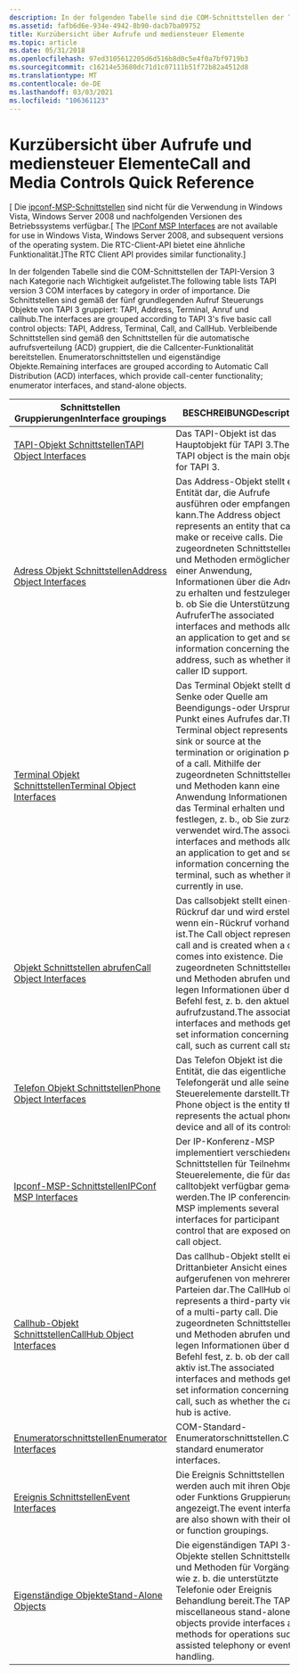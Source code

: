 ```yaml
---
description: In der folgenden Tabelle sind die COM-Schnittstellen der TAPI-Version 3 nach Kategorie nach Wichtigkeit aufgelistet.
ms.assetid: fafb6d6e-934e-4942-8b90-dacb7ba09752
title: Kurzübersicht über Aufrufe und mediensteuer Elemente
ms.topic: article
ms.date: 05/31/2018
ms.openlocfilehash: 97ed3105612205d6d516b8d0c5e4f0a7bf9719b3
ms.sourcegitcommit: c16214e53680dc71d1c07111b51f72b82a4512d8
ms.translationtype: MT
ms.contentlocale: de-DE
ms.lasthandoff: 03/03/2021
ms.locfileid: "106361123"
---
```

# <a name="call-and-media-controls-quick-reference"></a><span data-ttu-id="39a7f-103">Kurzübersicht über Aufrufe und mediensteuer Elemente</span><span class="sxs-lookup"><span data-stu-id="39a7f-103">Call and Media Controls Quick Reference</span></span>

<span data-ttu-id="39a7f-104">\[ Die [ipconf-MSP-Schnittstellen](ipconf-msp-interfaces.md) sind nicht für die Verwendung in Windows Vista, Windows Server 2008 und nachfolgenden Versionen des Betriebssystems verfügbar.</span><span class="sxs-lookup"><span data-stu-id="39a7f-104">\[ The [IPConf MSP Interfaces](ipconf-msp-interfaces.md) are not available for use in Windows Vista, Windows Server 2008, and subsequent versions of the operating system.</span></span> <span data-ttu-id="39a7f-105">Die RTC-Client-API bietet eine ähnliche Funktionalität.\]</span><span class="sxs-lookup"><span data-stu-id="39a7f-105">The RTC Client API provides similar functionality.\]</span></span>

<span data-ttu-id="39a7f-106">In der folgenden Tabelle sind die COM-Schnittstellen der TAPI-Version 3 nach Kategorie nach Wichtigkeit aufgelistet.</span><span class="sxs-lookup"><span data-stu-id="39a7f-106">The following table lists TAPI version 3 COM interfaces by category in order of importance.</span></span> <span data-ttu-id="39a7f-107">Die Schnittstellen sind gemäß der fünf grundlegenden Aufruf Steuerungs Objekte von TAPI 3 gruppiert: TAPI, Address, Terminal, Anruf und callhub.</span><span class="sxs-lookup"><span data-stu-id="39a7f-107">The interfaces are grouped according to TAPI 3's five basic call control objects: TAPI, Address, Terminal, Call, and CallHub.</span></span> <span data-ttu-id="39a7f-108">Verbleibende Schnittstellen sind gemäß den Schnittstellen für die automatische aufrufsverteilung (ACD) gruppiert, die die Callcenter-Funktionalität bereitstellen. Enumeratorschnittstellen und eigenständige Objekte.</span><span class="sxs-lookup"><span data-stu-id="39a7f-108">Remaining interfaces are grouped according to Automatic Call Distribution (ACD) interfaces, which provide call-center functionality; enumerator interfaces, and stand-alone objects.</span></span>



| <span data-ttu-id="39a7f-109">Schnittstellen Gruppierungen</span><span class="sxs-lookup"><span data-stu-id="39a7f-109">Interface groupings</span></span>                                          | <span data-ttu-id="39a7f-110">BESCHREIBUNG</span><span class="sxs-lookup"><span data-stu-id="39a7f-110">Description</span></span>                                                                                                                                                                                                                                                 |
|--------------------------------------------------------------|-------------------------------------------------------------------------------------------------------------------------------------------------------------------------------------------------------------------------------------------------------------|
| [<span data-ttu-id="39a7f-111">TAPI-Objekt Schnittstellen</span><span class="sxs-lookup"><span data-stu-id="39a7f-111">TAPI Object Interfaces</span></span>](tapi-object-interfaces.md)         | <span data-ttu-id="39a7f-112">Das TAPI-Objekt ist das Hauptobjekt für TAPI 3.</span><span class="sxs-lookup"><span data-stu-id="39a7f-112">The TAPI object is the main object for TAPI 3.</span></span>                                                                                                                                                                                                              |
| [<span data-ttu-id="39a7f-113">Adress Objekt Schnittstellen</span><span class="sxs-lookup"><span data-stu-id="39a7f-113">Address Object Interfaces</span></span>](address-object-interfaces.md)   | <span data-ttu-id="39a7f-114">Das Address-Objekt stellt eine Entität dar, die Aufrufe ausführen oder empfangen kann.</span><span class="sxs-lookup"><span data-stu-id="39a7f-114">The Address object represents an entity that can make or receive calls.</span></span> <span data-ttu-id="39a7f-115">Die zugeordneten Schnittstellen und Methoden ermöglichen es einer Anwendung, Informationen über die Adresse zu erhalten und festzulegen, z. b. ob Sie die Unterstützung für Aufrufer</span><span class="sxs-lookup"><span data-stu-id="39a7f-115">The associated interfaces and methods allow an application to get and set information concerning the address, such as whether it has caller ID support.</span></span>                             |
| [<span data-ttu-id="39a7f-116">Terminal Objekt Schnittstellen</span><span class="sxs-lookup"><span data-stu-id="39a7f-116">Terminal Object Interfaces</span></span>](terminal-object-interfaces.md) | <span data-ttu-id="39a7f-117">Das Terminal Objekt stellt die Senke oder Quelle am Beendigungs-oder Ursprungs Punkt eines Aufrufes dar.</span><span class="sxs-lookup"><span data-stu-id="39a7f-117">The Terminal object represents the sink or source at the termination or origination point of a call.</span></span> <span data-ttu-id="39a7f-118">Mithilfe der zugeordneten Schnittstellen und Methoden kann eine Anwendung Informationen über das Terminal erhalten und festlegen, z. b., ob Sie zurzeit verwendet wird.</span><span class="sxs-lookup"><span data-stu-id="39a7f-118">The associated interfaces and methods allow an application to get and set information concerning the terminal, such as whether it is currently in use.</span></span> |
| [<span data-ttu-id="39a7f-119">Objekt Schnittstellen abrufen</span><span class="sxs-lookup"><span data-stu-id="39a7f-119">Call Object Interfaces</span></span>](call-object-interfaces.md)         | <span data-ttu-id="39a7f-120">Das callsobjekt stellt einen-Rückruf dar und wird erstellt, wenn ein-Rückruf vorhanden ist.</span><span class="sxs-lookup"><span data-stu-id="39a7f-120">The Call object represents a call and is created when a call comes into existence.</span></span> <span data-ttu-id="39a7f-121">Die zugeordneten Schnittstellen und Methoden abrufen und legen Informationen über den-Befehl fest, z. b. den aktuellen aufrufzustand.</span><span class="sxs-lookup"><span data-stu-id="39a7f-121">The associated interfaces and methods get and set information concerning the call, such as current call state.</span></span>                                                           |
| [<span data-ttu-id="39a7f-122">Telefon Objekt Schnittstellen</span><span class="sxs-lookup"><span data-stu-id="39a7f-122">Phone Object Interfaces</span></span>](phone-object-interfaces.md)       | <span data-ttu-id="39a7f-123">Das Telefon Objekt ist die Entität, die das eigentliche Telefongerät und alle seine Steuerelemente darstellt.</span><span class="sxs-lookup"><span data-stu-id="39a7f-123">The Phone object is the entity that represents the actual phone device and all of its controls.</span></span>                                                                                                                                                             |
| [<span data-ttu-id="39a7f-124">Ipconf-MSP-Schnittstellen</span><span class="sxs-lookup"><span data-stu-id="39a7f-124">IPConf MSP Interfaces</span></span>](ipconf-msp-interfaces.md)           | <span data-ttu-id="39a7f-125">Der IP-Konferenz-MSP implementiert verschiedene Schnittstellen für Teilnehmer Steuerelemente, die für das calltobjekt verfügbar gemacht werden.</span><span class="sxs-lookup"><span data-stu-id="39a7f-125">The IP conferencing MSP implements several interfaces for participant control that are exposed on the call object.</span></span>                                                                                                                                          |
| [<span data-ttu-id="39a7f-126">Callhub-Objekt Schnittstellen</span><span class="sxs-lookup"><span data-stu-id="39a7f-126">CallHub Object Interfaces</span></span>](callhub-object-interfaces.md)   | <span data-ttu-id="39a7f-127">Das callhub-Objekt stellt eine Drittanbieter Ansicht eines aufgerufenen von mehreren Parteien dar.</span><span class="sxs-lookup"><span data-stu-id="39a7f-127">The CallHub object represents a third-party view of a multi-party call.</span></span> <span data-ttu-id="39a7f-128">Die zugeordneten Schnittstellen und Methoden abrufen und legen Informationen über den-Befehl fest, z. b. ob der callhub aktiv ist.</span><span class="sxs-lookup"><span data-stu-id="39a7f-128">The associated interfaces and methods get and set information concerning the call, such as whether the call hub is active.</span></span>                                                          |
| [<span data-ttu-id="39a7f-129">Enumeratorschnittstellen</span><span class="sxs-lookup"><span data-stu-id="39a7f-129">Enumerator Interfaces</span></span>](enumerator-interfaces.md)           | <span data-ttu-id="39a7f-130">COM-Standard-Enumeratorschnittstellen.</span><span class="sxs-lookup"><span data-stu-id="39a7f-130">COM-standard enumerator interfaces.</span></span>                                                                                                                                                                                                                         |
| [<span data-ttu-id="39a7f-131">Ereignis Schnittstellen</span><span class="sxs-lookup"><span data-stu-id="39a7f-131">Event Interfaces</span></span>](./event-interfaces.md)            | <span data-ttu-id="39a7f-132">Die Ereignis Schnittstellen werden auch mit ihren Objekt-oder Funktions Gruppierungen angezeigt.</span><span class="sxs-lookup"><span data-stu-id="39a7f-132">The event interfaces are also shown with their object or function groupings.</span></span>                                                                                                                                                                                |
| [<span data-ttu-id="39a7f-133">Eigenständige Objekte</span><span class="sxs-lookup"><span data-stu-id="39a7f-133">Stand-Alone Objects</span></span>](stand-alone-objects.md)               | <span data-ttu-id="39a7f-134">Die eigenständigen TAPI 3-Objekte stellen Schnittstellen und Methoden für Vorgänge wie z. b. die unterstützte Telefonie oder Ereignis Behandlung bereit.</span><span class="sxs-lookup"><span data-stu-id="39a7f-134">The TAPI 3 miscellaneous stand-alone objects provide interfaces and methods for operations such as assisted telephony or event handling.</span></span>                                                                                                                    |



 

 

 
